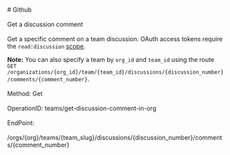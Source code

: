 <br>#     Github</br>
<br>Get a discussion comment</br>
<br>Get a specific comment on a team discussion. OAuth access tokens require the `read:discussion` [scope](https://developer.github.com/apps/building-oauth-apps/understanding-scopes-for-oauth-apps/).

**Note:** You can also specify a team by `org_id` and `team_id` using the route `GET /organizations/{org_id}/team/{team_id}/discussions/{discussion_number}/comments/{comment_number}`.</br>
<br>Method: Get</br>
<br>OperationID: teams/get-discussion-comment-in-org</br>
<br>EndPoint:</br>
<br>/orgs/{org}/teams/{team_slug}/discussions/{discussion_number}/comments/{comment_number}</br>
